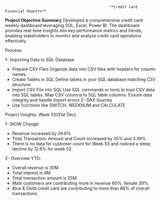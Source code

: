                                                     **Credit Card Financial Reports**

**Project Objective Summary**
Developed a comprehensive credit card weekly dashboard leveraging SQL, Excel, Power BI. 
The dashboard provides real-time insights into key performance metrics and trends, enabling stakeholders to monitor and analyze credit card operations effectively.

Process:

1- Importing Data to SQL Database
   - Prepare CSV Files
     Organize data into CSV files with headers for column names.
   - Create Tables in SQL
     Define tables in your SQL database matching CSV structure.
   - Import CSV File into SQL
     Use SQL commands or tools to load CSV data into SQL tables.
     Map CSV columns to SQL table columns.
     Ensure data integrity and handle import errors
2- DAX Queries
  - Use functions like SWITCH, WEEKNUM and CALCULATE

Project Insights: Week 53(31st Dec)

1- WOW Change:
 - Revenue increased by 28.8%
 - Total Transaction Amount and Count increased by 35% and 3.39%
 - There is no data for customer count for Week 53 and noticed a steep decline by 12.8% for week 52.

2- Overview YTD:
 - Overall revenue is 30M
 - Total interest is 4M
 - Total transaction amount is 25M
 - Male customers are contributing more in revenue 60%, female 39%.
 - Blue & Goild credit card are contributing to more than 86% of overall transactions.
 
